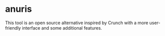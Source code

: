 # anuris
This tool is an open source alternative inspired by Crunch with a more user-friendly interface and some additional features.
